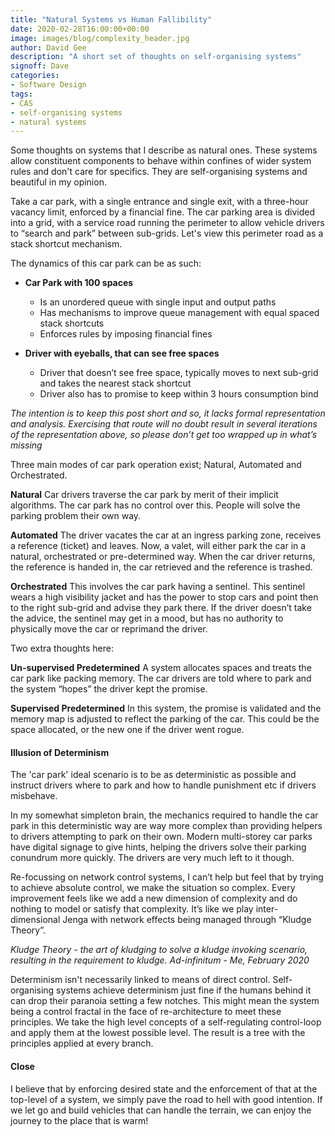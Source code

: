 ```yaml
---
title: "Natural Systems vs Human Fallibility"
date: 2020-02-28T16:00:00+00:00
image: images/blog/complexity_header.jpg
author: David Gee
description: "A short set of thoughts on self-organising systems"
signoff: Dave
categories: 
- Software Design
tags:
- CAS
- self-organising systems
- natural systems
---
```


Some thoughts on systems that I describe as natural ones. These systems allow constituent components to behave within confines of wider system rules and don't care for specifics. They are self-organising systems and beautiful in my opinion.

Take a car park, with a single entrance and single exit, with a three-hour vacancy limit, enforced by a financial fine. The car parking area is divided into a grid, with a service road running the perimeter to allow vehicle drivers to “search and park” between sub-grids. Let's view this perimeter road as a stack shortcut mechanism.

The dynamics of this car park can be as such:

* __Car Park with 100 spaces__
  * Is an unordered queue with single input and output paths
  * Has mechanisms to improve queue management with equal spaced stack shortcuts
  * Enforces rules by imposing financial fines


* __Driver with eyeballs, that can see free spaces__
  * Driver that doesn’t see free space, typically moves to next sub-grid and takes the nearest stack shortcut
  * Driver also has to promise to keep within 3 hours consumption bind

*The intention is to keep this post short and so, it lacks formal representation and analysis. Exercising that route will no doubt result in several iterations of the representation above, so please don’t get too wrapped up in what’s missing*

Three main modes of car park operation exist; Natural, Automated and Orchestrated. 

__Natural__
Car drivers traverse the car park by merit of their implicit algorithms. The car park has no control over this. People will solve the parking problem their own way. 

__Automated__
The driver vacates the car at an ingress parking zone, receives a reference (ticket) and leaves. Now, a valet, will either park the car in a natural, orchestrated or pre-determined way. When the car driver returns, the reference is handed in, the car retrieved and the reference is trashed.

__Orchestrated__
This involves the car park having a sentinel. This sentinel wears a high visibility jacket and has the power to stop cars and point then to the right sub-grid and advise they park there. If the driver doesn’t take the advice, the sentinel may get in a mood, but has no authority to physically move the car or reprimand the driver.

Two extra thoughts here:

__Un-supervised Predetermined__
A system allocates spaces and treats the car park like packing memory. The car drivers are told where to park and the system “hopes” the driver kept the promise.

__Supervised Predetermined__
In this system, the promise is validated and the memory map is adjusted to reflect the parking of the car. This could be the space allocated, or the new one if the driver went rogue. 

#### Illusion of Determinism

The 'car park' ideal scenario is to be as deterministic as possible and instruct drivers where to park and how to handle punishment etc if drivers misbehave.

In my somewhat simpleton brain, the mechanics required to handle the car park in this deterministic way are way more complex than providing helpers to drivers attempting to park on their own. Modern multi-storey car parks have digital signage to give hints, helping the drivers solve their parking conundrum more quickly. The drivers are very much left to it though.

Re-focussing on network control systems, I can’t help but feel that by trying to achieve absolute control, we make the situation so complex. Every improvement feels like we add a new dimension of complexity and do nothing to model or satisfy that complexity. It’s like we play inter-dimensional Jenga with network effects being managed through “Kludge Theory”.

*Kludge Theory - the art of kludging to solve a kludge invoking scenario, resulting in the requirement to kludge. Ad-infinitum - Me, February 2020*

Determinism isn't necessarily linked to means of direct control. Self-organising systems achieve determinism just fine if the humans behind it can drop their paranoia setting a few notches. This might mean the system being a control fractal in the face of re-architecture to meet these principles. We take the high level concepts of a self-regulating control-loop and apply them at the lowest possible level. The result is a tree with the principles applied at every branch.

#### Close

I believe that by enforcing desired state and the enforcement of that at the top-level of a system, we simply pave the road to hell with good intention. If we let go and build vehicles that can handle the terrain, we can enjoy the journey to the place that is warm!
